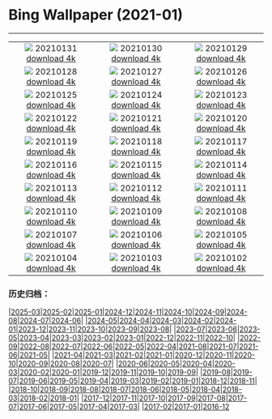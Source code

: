 # Bing Wallpaper (2021-01)
**************
| | | |
|:-:|:-:|:-:|
| ![](https://www.bing.com/th?id=OHR.ToledoIldefonso_ZH-CN4507206651_1920x1080.jpg) 20210131 [download 4k](https://www.bing.com/th?id=OHR.ToledoIldefonso_ZH-CN4507206651_UHD.jpg) | ![](https://www.bing.com/th?id=OHR.MittenwalderHut_ZH-CN4406131876_1920x1080.jpg) 20210130 [download 4k](https://www.bing.com/th?id=OHR.MittenwalderHut_ZH-CN4406131876_UHD.jpg) | ![](https://www.bing.com/th?id=OHR.BodminFrost_ZH-CN4303222848_1920x1080.jpg) 20210129 [download 4k](https://www.bing.com/th?id=OHR.BodminFrost_ZH-CN4303222848_UHD.jpg) |
| ![](https://www.bing.com/th?id=OHR.RedRobin_ZH-CN4148689161_1920x1080.jpg) 20210128 [download 4k](https://www.bing.com/th?id=OHR.RedRobin_ZH-CN4148689161_UHD.jpg) | ![](https://www.bing.com/th?id=OHR.ArcticWolf_ZH-CN7307641601_1920x1080.jpg) 20210127 [download 4k](https://www.bing.com/th?id=OHR.ArcticWolf_ZH-CN7307641601_UHD.jpg) | ![](https://www.bing.com/th?id=OHR.Taormina_ZH-CN7163221115_1920x1080.jpg) 20210126 [download 4k](https://www.bing.com/th?id=OHR.Taormina_ZH-CN7163221115_UHD.jpg) |
| ![](https://www.bing.com/th?id=OHR.HeartAustralia_ZH-CN7049080558_1920x1080.jpg) 20210125 [download 4k](https://www.bing.com/th?id=OHR.HeartAustralia_ZH-CN7049080558_UHD.jpg) | ![](https://www.bing.com/th?id=OHR.ChurchRock_ZH-CN6926315999_1920x1080.jpg) 20210124 [download 4k](https://www.bing.com/th?id=OHR.ChurchRock_ZH-CN6926315999_UHD.jpg) | ![](https://www.bing.com/th?id=OHR.Molas_ZH-CN6808431428_1920x1080.jpg) 20210123 [download 4k](https://www.bing.com/th?id=OHR.Molas_ZH-CN6808431428_UHD.jpg) |
| ![](https://www.bing.com/th?id=OHR.ChuDangYa_ZH-CN6673735912_1920x1080.jpg) 20210122 [download 4k](https://www.bing.com/th?id=OHR.ChuDangYa_ZH-CN6673735912_UHD.jpg) | ![](https://www.bing.com/th?id=OHR.BloodyBrook_ZH-CN6505728233_1920x1080.jpg) 20210121 [download 4k](https://www.bing.com/th?id=OHR.BloodyBrook_ZH-CN6505728233_UHD.jpg) | ![](https://www.bing.com/th?id=OHR.RSOakTree_ZH-CN6371993573_1920x1080.jpg) 20210120 [download 4k](https://www.bing.com/th?id=OHR.RSOakTree_ZH-CN6371993573_UHD.jpg) |
| ![](https://www.bing.com/th?id=OHR.GentooLeap_ZH-CN6189428446_1920x1080.jpg) 20210119 [download 4k](https://www.bing.com/th?id=OHR.GentooLeap_ZH-CN6189428446_UHD.jpg) | ![](https://www.bing.com/th?id=OHR.Calakmul_ZH-CN5969688954_1920x1080.jpg) 20210118 [download 4k](https://www.bing.com/th?id=OHR.Calakmul_ZH-CN5969688954_UHD.jpg) | ![](https://www.bing.com/th?id=OHR.FichtelbergWinter_ZH-CN9274877146_1920x1080.jpg) 20210117 [download 4k](https://www.bing.com/th?id=OHR.FichtelbergWinter_ZH-CN9274877146_UHD.jpg) |
| ![](https://www.bing.com/th?id=OHR.PailonDelDiablo_ZH-CN9146230830_1920x1080.jpg) 20210116 [download 4k](https://www.bing.com/th?id=OHR.PailonDelDiablo_ZH-CN9146230830_UHD.jpg) | ![](https://www.bing.com/th?id=OHR.GlassIgloos_ZH-CN8927574757_1920x1080.jpg) 20210115 [download 4k](https://www.bing.com/th?id=OHR.GlassIgloos_ZH-CN8927574757_UHD.jpg) | ![](https://www.bing.com/th?id=OHR.ChateauBeynac_ZH-CN8777586167_1920x1080.jpg) 20210114 [download 4k](https://www.bing.com/th?id=OHR.ChateauBeynac_ZH-CN8777586167_UHD.jpg) |
| ![](https://www.bing.com/th?id=OHR.BrightonSnow_ZH-CN0309526170_1920x1080.jpg) 20210113 [download 4k](https://www.bing.com/th?id=OHR.BrightonSnow_ZH-CN0309526170_UHD.jpg) | ![](https://www.bing.com/th?id=OHR.BolivianSummer_ZH-CN0179997340_1920x1080.jpg) 20210112 [download 4k](https://www.bing.com/th?id=OHR.BolivianSummer_ZH-CN0179997340_UHD.jpg) | ![](https://www.bing.com/th?id=OHR.SeaFort_ZH-CN0457624725_1920x1080.jpg) 20210111 [download 4k](https://www.bing.com/th?id=OHR.SeaFort_ZH-CN0457624725_UHD.jpg) |
| ![](https://www.bing.com/th?id=OHR.SierraNevada_ZH-CN0564237735_1920x1080.jpg) 20210110 [download 4k](https://www.bing.com/th?id=OHR.SierraNevada_ZH-CN0564237735_UHD.jpg) | ![](https://www.bing.com/th?id=OHR.GoldenDragon_ZH-CN9908231664_1920x1080.jpg) 20210109 [download 4k](https://www.bing.com/th?id=OHR.GoldenDragon_ZH-CN9908231664_UHD.jpg) | ![](https://www.bing.com/th?id=OHR.SpanishSeaSlug_ZH-CN9583688017_1920x1080.jpg) 20210108 [download 4k](https://www.bing.com/th?id=OHR.SpanishSeaSlug_ZH-CN9583688017_UHD.jpg) |
| ![](https://www.bing.com/th?id=OHR.FoucaultsPendulum_ZH-CN9435794626_1920x1080.jpg) 20210107 [download 4k](https://www.bing.com/th?id=OHR.FoucaultsPendulum_ZH-CN9435794626_UHD.jpg) | ![](https://www.bing.com/th?id=OHR.WhiteCliffs_ZH-CN9314988447_1920x1080.jpg) 20210106 [download 4k](https://www.bing.com/th?id=OHR.WhiteCliffs_ZH-CN9314988447_UHD.jpg) | ![](https://www.bing.com/th?id=OHR.SnowCraterLake_ZH-CN9218350129_1920x1080.jpg) 20210105 [download 4k](https://www.bing.com/th?id=OHR.SnowCraterLake_ZH-CN9218350129_UHD.jpg) |
| ![](https://www.bing.com/th?id=OHR.RedFrontMacaw_ZH-CN6432596112_1920x1080.jpg) 20210104 [download 4k](https://www.bing.com/th?id=OHR.RedFrontMacaw_ZH-CN6432596112_UHD.jpg) | ![](https://www.bing.com/th?id=OHR.DiamondBeach_ZH-CN3165398805_1920x1080.jpg) 20210103 [download 4k](https://www.bing.com/th?id=OHR.DiamondBeach_ZH-CN3165398805_UHD.jpg) | ![](https://www.bing.com/th?id=OHR.Goessweinstein_ZH-CN2155531895_1920x1080.jpg) 20210102 [download 4k](https://www.bing.com/th?id=OHR.Goessweinstein_ZH-CN2155531895_UHD.jpg) |

### 历史归档：

|[2025-03](/../2025-03/2025-03.md)|[2025-02](/../2025-02/2025-02.md)|[2025-01](/../2025-01/2025-01.md)|[2024-12](/../2024-12/2024-12.md)|[2024-11](/../2024-11/2024-11.md)|[2024-10](/../2024-10/2024-10.md)|[2024-09](/../2024-09/2024-09.md)|[2024-08](/../2024-08/2024-08.md)|[2024-07](/../2024-07/2024-07.md)|[2024-06](/../2024-06/2024-06.md)|
|[2024-05](/../2024-05/2024-05.md)|[2024-04](/../2024-04/2024-04.md)|[2024-03](/../2024-03/2024-03.md)|[2024-02](/../2024-02/2024-02.md)|[2024-01](/../2024-01/2024-01.md)|[2023-12](/../2023-12/2023-12.md)|[2023-11](/../2023-11/2023-11.md)|[2023-10](/../2023-10/2023-10.md)|[2023-09](/../2023-09/2023-09.md)|[2023-08](/../2023-08/2023-08.md)|
|[2023-07](/../2023-07/2023-07.md)|[2023-06](/../2023-06/2023-06.md)|[2023-05](/../2023-05/2023-05.md)|[2023-04](/../2023-04/2023-04.md)|[2023-03](/../2023-03/2023-03.md)|[2023-02](/../2023-02/2023-02.md)|[2023-01](/../2023-01/2023-01.md)|[2022-12](/../2022-12/2022-12.md)|[2022-11](/../2022-11/2022-11.md)|[2022-10](/../2022-10/2022-10.md)|
|[2022-09](/../2022-09/2022-09.md)|[2022-08](/../2022-08/2022-08.md)|[2022-07](/../2022-07/2022-07.md)|[2022-06](/../2022-06/2022-06.md)|[2022-05](/../2022-05/2022-05.md)|[2022-04](/../2022-04/2022-04.md)|[2021-08](/../2021-08/2021-08.md)|[2021-07](/../2021-07/2021-07.md)|[2021-06](/../2021-06/2021-06.md)|[2021-05](/../2021-05/2021-05.md)|
|[2021-04](/../2021-04/2021-04.md)|[2021-03](/../2021-03/2021-03.md)|[2021-02](/../2021-02/2021-02.md)|[2021-01](/2021-01.md)|[2020-12](/../2020-12/2020-12.md)|[2020-11](/../2020-11/2020-11.md)|[2020-10](/../2020-10/2020-10.md)|[2020-09](/../2020-09/2020-09.md)|[2020-08](/../2020-08/2020-08.md)|[2020-07](/../2020-07/2020-07.md)|
|[2020-06](/../2020-06/2020-06.md)|[2020-05](/../2020-05/2020-05.md)|[2020-04](/../2020-04/2020-04.md)|[2020-03](/../2020-03/2020-03.md)|[2020-02](/../2020-02/2020-02.md)|[2020-01](/../2020-01/2020-01.md)|[2019-12](/../2019-12/2019-12.md)|[2019-11](/../2019-11/2019-11.md)|[2019-10](/../2019-10/2019-10.md)|[2019-09](/../2019-09/2019-09.md)|
|[2019-08](/../2019-08/2019-08.md)|[2019-07](/../2019-07/2019-07.md)|[2019-06](/../2019-06/2019-06.md)|[2019-05](/../2019-05/2019-05.md)|[2019-04](/../2019-04/2019-04.md)|[2019-03](/../2019-03/2019-03.md)|[2019-02](/../2019-02/2019-02.md)|[2019-01](/../2019-01/2019-01.md)|[2018-12](/../2018-12/2018-12.md)|[2018-11](/../2018-11/2018-11.md)|
|[2018-10](/../2018-10/2018-10.md)|[2018-09](/../2018-09/2018-09.md)|[2018-08](/../2018-08/2018-08.md)|[2018-07](/../2018-07/2018-07.md)|[2018-06](/../2018-06/2018-06.md)|[2018-05](/../2018-05/2018-05.md)|[2018-04](/../2018-04/2018-04.md)|[2018-03](/../2018-03/2018-03.md)|[2018-02](/../2018-02/2018-02.md)|[2018-01](/../2018-01/2018-01.md)|
|[2017-12](/../2017-12/2017-12.md)|[2017-11](/../2017-11/2017-11.md)|[2017-10](/../2017-10/2017-10.md)|[2017-09](/../2017-09/2017-09.md)|[2017-08](/../2017-08/2017-08.md)|[2017-07](/../2017-07/2017-07.md)|[2017-06](/../2017-06/2017-06.md)|[2017-05](/../2017-05/2017-05.md)|[2017-04](/../2017-04/2017-04.md)|[2017-03](/../2017-03/2017-03.md)|
|[2017-02](/../2017-02/2017-02.md)|[2017-01](/../2017-01/2017-01.md)|[2016-12](/../2016-12/2016-12.md)